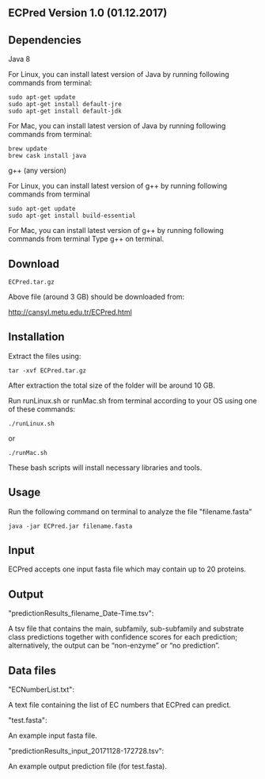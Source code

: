 ## ECPred Version 1.0 (01.12.2017)

## Dependencies

Java 8  <br />

For Linux, you can install latest version of Java by running following commands from terminal:
```
sudo apt-get update
sudo apt-get install default-jre
sudo apt-get install default-jdk
```
For Mac, you can install latest version of Java by running following commands from terminal:
```
brew update
brew cask install java
```

g++ (any version)  <br />

For Linux, you can install latest version of g++ by running following commands from terminal
```
sudo apt-get update
sudo apt-get install build-essential
```
For Mac, you can install latest version of g++ by running following commands from terminal
Type g++ on terminal.
## Download
```
ECPred.tar.gz
```
Above file (around 3 GB) should be downloaded from:

http://cansyl.metu.edu.tr/ECPred.html

## Installation

Extract the files using: <br />
```
tar -xvf ECPred.tar.gz  
```
After extraction the total size of the folder will be around 10 GB. <br />

Run runLinux.sh or runMac.sh from terminal according to your OS using one of these commands: <br />
```
./runLinux.sh 
```
or <br />
```
./runMac.sh
```
These bash scripts will install necessary libraries and tools.

## Usage

Run the following command on terminal to analyze the file "filename.fasta"  <br />
```
java -jar ECPred.jar filename.fasta
```
## Input

ECPred accepts one input fasta file which may contain up to 20 proteins.

## Output

"predictionResults_filename_Date-Time.tsv": <br />

A tsv file that contains the main, subfamily, sub-subfamily and substrate class predictions together with confidence scores for each prediction; alternatively, the output can be “non-enzyme” or “no prediction”.

## Data files

"ECNumberList.txt":  <br />

A text file containing the list of EC numbers that ECPred can predict.  <br />

"test.fasta":  <br />

An example input fasta file.  <br />

"predictionResults_input_20171128-172728.tsv":  <br />

An example output prediction file (for test.fasta).
